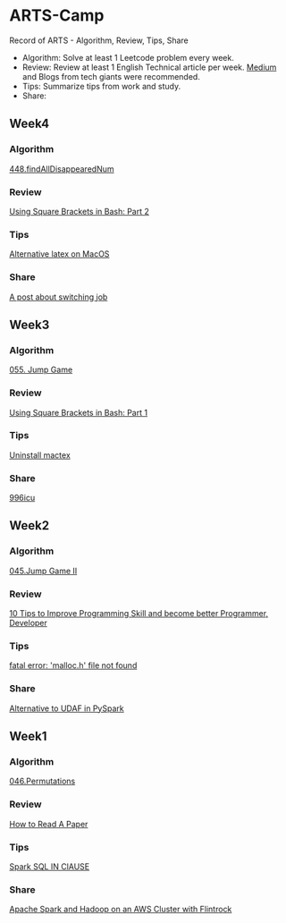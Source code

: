 # ARTS-Camp
Record of ARTS - Algorithm, Review, Tips, Share

- Algorithm: Solve at least 1 Leetcode problem every week.
- Review: Review at least 1 English Technical article per week. [Medium](https://medium.com/) and Blogs from tech giants were recommended.
- Tips: Summarize tips from work and study.
- Share: 

## Week4

### Algorithm

[448.findAllDisappearedNum](https://github.com/SimonZYC/leetcode_practice/blob/master/Algorithm/cpp/448.findAllDisappearedNum/findAllDisappearedNum.cpp)

### Review

[Using Square Brackets in Bash: Part 2](arts/week4/SquareBracketsBash2.md)

### Tips

[Alternative latex on MacOS](arts/week4/AlterLatexMac.md)

### Share

[A post about switching job](arts/week4/switchingJob.md)



## Week3

### Algorithm

[055. Jump Game](https://github.com/SimonZYC/leetcode_practice/blob/master/Algorithm/cpp/055.JumpGame/JumpGame.cpp)

### Review

[Using Square Brackets in Bash: Part 1](arts/week3/SquareBracketsBash1.md)

### Tips

[Uninstall mactex](arts/week3/UninstallMactex.md)

### Share

[996icu](arts/week3/996ICU.md)



## Week2

### Algorithm

[045.Jump Game II](https://github.com/SimonZYC/leetcode_practice/blob/master/Algorithm/cpp/045.JumpGameII/JumpGameII.cpp)

### Review

[10 Tips to Improve Programming Skill and become better Programmer, Developer](arts/week2/Improve-program.md)

### Tips

[fatal error: 'malloc.h' file not found](arts/week2/malloc-not-found.md)

### Share

[Alternative to UDAF in PySpark](arts/week2/Alter-UDAF-PySpark.md)



## Week1

### Algorithm

[046.Permutations](https://github.com/SimonZYC/leetcode_practice/blob/master/Algorithm/cpp/046.Permutations/Permutations.cpp)

### Review

[How to Read A Paper](arts/week1/How-to-Read-a-Paper.md)

### Tips

[Spark SQL IN ClAUSE](arts/week1/sparksql-in.md)

### Share

[Apache Spark and Hadoop on an AWS Cluster with Flintrock](arts/week1/flintrock.md)